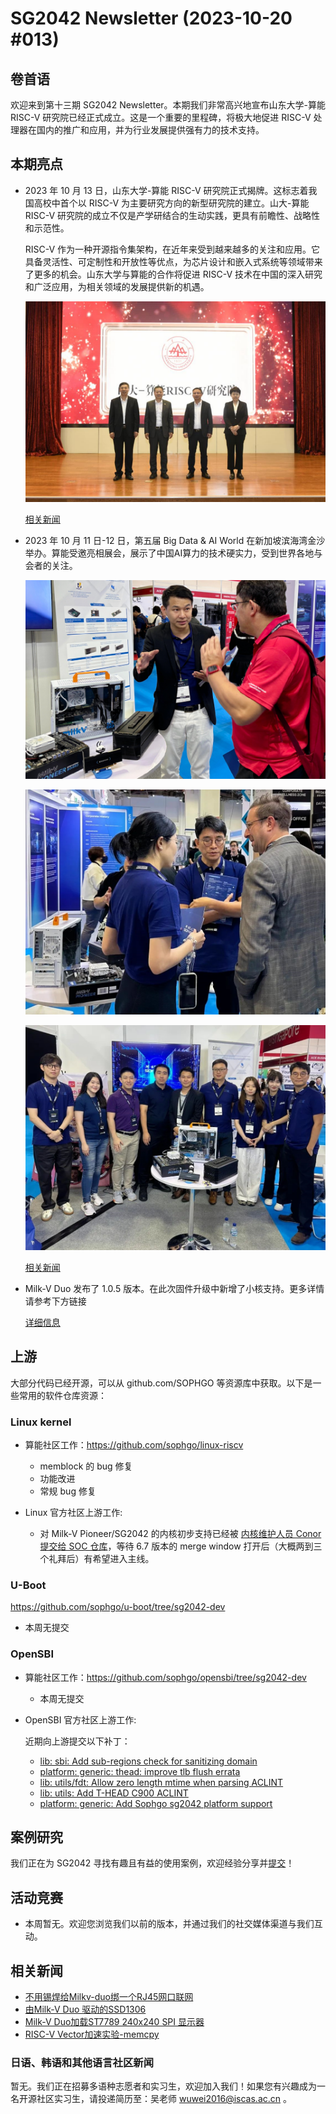 # SG2042 Newsletter (2023-10-20 #013)

## 卷首语

欢迎来到第十三期 SG2042 Newsletter。本期我们非常高兴地宣布山东大学-算能 RISC-V 研究院已经正式成立。这是一个重要的里程碑，将极大地促进 RISC-V 处理器在国内的推广和应用，并为行业发展提供强有力的技术支持。

## 本期亮点

+ 2023 年 10 月 13 日，山东大学-算能 RISC-V 研究院正式揭牌。这标志着我国高校中首个以 RISC-V 为主要研究方向的新型研究院的建立。山大-算能 RISC-V 研究院的成立不仅是产学研结合的生动实践，更具有前瞻性、战略性和示范性。

  RISC-V 作为一种开源指令集架构，在近年来受到越来越多的关注和应用。它具备灵活性、可定制性和开放性等优点，为芯片设计和嵌入式系统等领域带来了更多的机会。山东大学与算能的合作将促进 RISC-V 技术在中国的深入研究和广泛应用，为相关领域的发展提供新的机遇。

  ![pic16.jpg](./images/pic16.jpg)

  

  [相关新闻](https://mp.weixin.qq.com/s/0_2N6WI_Z2NRJ09joynn-w)


+ 2023 年 10 月 11 日-12 日，第五届 Big Data & AI World 在新加坡滨海湾金沙举办。算能受邀亮相展会，展示了中国AI算力的技术硬实力，受到世界各地与会者的关注。

  ![pic17.jpg](./images/pic17.jpg)

  

  ![pic18.jpg](./images/pic18.jpg)

  

  ![pic19.jpg](./images/pic19.jpg)

  

  [相关新闻](https://weibo.com/ttarticle/p/show?id=2309404956447401443408)
  
+ Milk-V Duo 发布了 1.0.5 版本。在此次固件升级中新增了小核支持。更多详情请参考下方链接

  [详细信息](https://github.com/milkv-duo/duo-buildroot-sdk/releases/tag/Duo-V1.0.5) 


## 上游


大部分代码已经开源，可以从 github.com/SOPHGO 等资源库中获取。以下是一些常用的软件仓库资源：

### Linux kernel

+ 算能社区工作：https://github.com/sophgo/linux-riscv

  +  memblock 的 bug 修复
  +  功能改进
  +  常规 bug 修复

+ Linux 官方社区上游工作:

  + 对 Milk-V Pioneer/SG2042 的内核初步支持已经被 [内核维护人员 Conor 提交给 SOC 仓库][lk-1]，等待 6.7 版本的 merge window 打开后（大概两到三个礼拜后）有希望进入主线。

[lk-1]:https://lore.kernel.org/linux-riscv/20231016-filing-payroll-7aca51b8f1a3@spud/

### U-Boot

https://github.com/sophgo/u-boot/tree/sg2042-dev

+ 本周无提交

### OpenSBI

+ 算能社区工作：https://github.com/sophgo/opensbi/tree/sg2042-dev

  + 本周无提交

+ OpenSBI 官方社区上游工作:

  近期向上游提交以下补丁：

  + [lib: sbi: Add sub-regions check for sanitizing domain][sbi-1]
  + [platform: generic: thead: improve tlb flush errata][sbi-2]
  + [lib: utils/fdt: Allow zero length mtime when parsing ACLINT][sbi-3]
  + [lib: utils: Add T-HEAD C900 ACLINT][sbi-4]
  + [platform: generic: Add Sophgo sg2042 platform support][sbi-5]


[sbi-1]:https://lists.infradead.org/pipermail/opensbi/2023-October/005705.html
[sbi-2]:https://lists.infradead.org/pipermail/opensbi/2023-October/005712.html
[sbi-3]:https://lists.infradead.org/pipermail/opensbi/2023-October/005718.html
[sbi-4]:https://lists.infradead.org/pipermail/opensbi/2023-October/005736.html
[sbi-5]:https://lists.infradead.org/pipermail/opensbi/2023-October/005725.html

## 案例研究

我们正在为 SG2042 寻找有趣且有益的使用案例，欢迎经验分享并[提交](https://github.com/sophgocommunity/SG2042-Newsletter/pulls)！

## 活动竞赛

+ 本周暂无。欢迎您浏览我们以前的版本，并通过我们的社交媒体渠道与我们互动。

## 相关新闻

+ [不用锡焊给Milkv-duo绑一个RJ45网口联网][news-1]
+ [由Milk-V Duo 驱动的SSD1306][news-2]
+ [Milk-V Duo加载ST7789 240x240 SPI 显示器][news-3]
+ [RISC-V Vector加速实验-memcpy][news-4]


[news-1]:https://community.milkv.io/t/milkv-duo-rj45-iperf3-100mbs/712/1
[news-2]:https://community.milkv.io/t/simple-ssd1306-driver-coming-along/726
[news-3]:https://www.youtube.com/watch?v=Swo-zJ6brQI
[news-4]:https://mp.weixin.qq.com/s/wDKbV6n_4kpUVP8c3ozUJg

### 日语、韩语和其他语言社区新闻

暂无。我们正在招募多语种志愿者和实习生，欢迎加入我们！如果您有兴趣成为一名开源社区实习生，请投递简历至：吴老师 [wuwei2016@iscas.ac.cn](mailto:wuwei2016@iscas.ac.cn) 。

